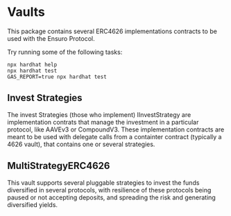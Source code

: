 # Vaults

This package contains several ERC4626 implementations contracts to be used with the Ensuro Protocol.

Try running some of the following tasks:

```shell
npx hardhat help
npx hardhat test
GAS_REPORT=true npx hardhat test
```

## Invest Strategies

The invest Strategies (those who implement) IInvestStrategy are implementation contrats that manage the investment in
a particular protocol, like AAVEv3 or CompoundV3. These implementation contracts are meant to be used with delegate
calls from a containter contract (typically a 4626 vault), that contains one or several strategies.

## MultiStrategyERC4626

This vault supports several pluggable strategies to invest the funds diversified in several protocols, with resilience
of these protocols being paused or not accepting deposits, and spreading the risk and generating diversified yields.

